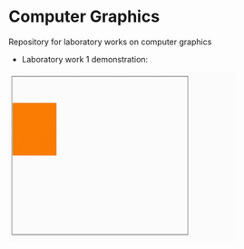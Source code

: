 # Computer Graphics
Repository for laboratory works on computer graphics

- Laboratory work 1 demonstration:

<img src="https://github.com/1knowledge1/CG/blob/master/lab%201.1.gif" width="400" height="300" />
